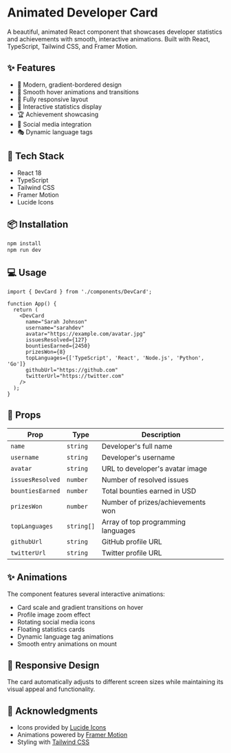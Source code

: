 # Animated Developer Card

A beautiful, animated React component that showcases developer statistics and achievements with smooth, interactive animations. Built with React, TypeScript, Tailwind CSS, and Framer Motion.

## ✨ Features

- 🎨 Modern, gradient-bordered design
- 🌟 Smooth hover animations and transitions
- 📱 Fully responsive layout
- 🎯 Interactive statistics display
- 🏆 Achievement showcasing
- 🔗 Social media integration
- 🎭 Dynamic language tags

## 🚀 Tech Stack

- React 18
- TypeScript
- Tailwind CSS
- Framer Motion
- Lucide Icons

## 📦 Installation

```bash
npm install
npm run dev
```

## 💻 Usage

```tsx
import { DevCard } from './components/DevCard';

function App() {
  return (
    <DevCard
      name="Sarah Johnson"
      username="sarahdev"
      avatar="https://example.com/avatar.jpg"
      issuesResolved={127}
      bountiesEarned={2450}
      prizesWon={8}
      topLanguages={['TypeScript', 'React', 'Node.js', 'Python', 'Go']}
      githubUrl="https://github.com"
      twitterUrl="https://twitter.com"
    />
  );
}
```

## 🎯 Props

| Prop | Type | Description |
|------|------|-------------|
| `name` | `string` | Developer's full name |
| `username` | `string` | Developer's username |
| `avatar` | `string` | URL to developer's avatar image |
| `issuesResolved` | `number` | Number of resolved issues |
| `bountiesEarned` | `number` | Total bounties earned in USD |
| `prizesWon` | `number` | Number of prizes/achievements won |
| `topLanguages` | `string[]` | Array of top programming languages |
| `githubUrl` | `string` | GitHub profile URL |
| `twitterUrl` | `string` | Twitter profile URL |

## ✨ Animations

The component features several interactive animations:

- Card scale and gradient transitions on hover
- Profile image zoom effect
- Rotating social media icons
- Floating statistics cards
- Dynamic language tag animations
- Smooth entry animations on mount

## 📱 Responsive Design

The card automatically adjusts to different screen sizes while maintaining its visual appeal and functionality.

## 🙏 Acknowledgments

- Icons provided by [Lucide Icons](https://lucide.dev)
- Animations powered by [Framer Motion](https://www.framer.com/motion)
- Styling with [Tailwind CSS](https://tailwindcss.com)